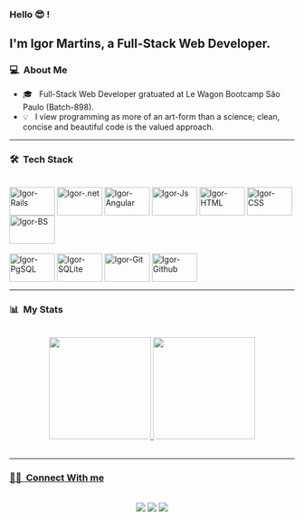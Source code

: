 ### Hello 😎 !

## I'm Igor Martins, a Full-Stack Web Developer.

### 💻 &nbsp;About Me 
- 🎓 &nbsp; Full-Stack Web Developer gratuated at Le Wagon Bootcamp São Paulo (Batch-898).
- 💡 &nbsp; I view programming as more of an art-form than a science; clean, concise and beautiful code is the valued approach.
<hr>

### 🛠 &nbsp;Tech Stack
<div style="display: inline_block"><br>
  <img align="center" alt="Igor-Rails" height="50" width="80" src="https://cdn.jsdelivr.net/gh/devicons/devicon/icons/rails/rails-plain-wordmark.svg">
  <img align="center" alt="Igor-.net" height="50" width="80" src="https://cdn.jsdelivr.net/gh/devicons/devicon/icons/dot-net/dot-net-original-wordmark.svg">
  <img align="center" alt="Igor-Angular" height="50" width="80" src="https://cdn.jsdelivr.net/gh/devicons/devicon/icons/angularjs/angularjs-original-wordmark.svg">
  <img align="center" alt="Igor-Js" height="50" width="80" src="https://cdn.jsdelivr.net/gh/devicons/devicon/icons/javascript/javascript-original.svg">
  <img align="center" alt="Igor-HTML" height="50" width="80" src="https://cdn.jsdelivr.net/gh/devicons/devicon/icons/html5/html5-original-wordmark.svg">
  <img align="center" alt="Igor-CSS" height="50" width="80" src="https://cdn.jsdelivr.net/gh/devicons/devicon/icons/css3/css3-original-wordmark.svg">
  <img align="center" alt="Igor-BS" height="50" width="80" src="https://cdn.jsdelivr.net/gh/devicons/devicon/icons/bootstrap/bootstrap-original-wordmark.svg">
</div>
<div style="display: inline_block"><br>
  <img align="center" alt="Igor-PgSQL" height="50" width="80" src="https://cdn.jsdelivr.net/gh/devicons/devicon/icons/postgresql/postgresql-original-wordmark.svg">
  <img align="center" alt="Igor-SQLite" height="50" width="80" src="https://cdn.jsdelivr.net/gh/devicons/devicon/icons/sqlite/sqlite-original-wordmark.svg">
  <img align="center" alt="Igor-Git" height="50" width="80" src="https://cdn.jsdelivr.net/gh/devicons/devicon/icons/git/git-plain-wordmark.svg">
  <img align="center" alt="Igor-Github" height="50" width="80" src="https://cdn.jsdelivr.net/gh/devicons/devicon/icons/github/github-original-wordmark.svg">
</div>
<hr>
  
### 📊 &nbsp;My Stats
<br>
  <div align="center">
  <a href="https://github.com/igordmartins/">
  <img height="180em" src="https://github-readme-stats.vercel.app/api?username=igordmartins&show_icons=true&theme=midnight-purple&include_all_commits=true&count_private=true"/>
  <img height="180em" src="https://github-readme-stats.vercel.app/api/top-langs/?username=igordmartins&layout=compact&langs_count=7&theme=midnight-purple"/>
</div>
<br>
<hr>
  
 ### 🤝🏻 &nbsp;Connect With me
  <br>
<div align="center"> 
  <a href="https://www.instagram.com/igordmartins/" target="_blank"><img src="https://img.shields.io/badge/-Instagram-%23E4405F?style=for-the-badge&logo=instagram&logoColor=white" target="_blank"></a> 
  <a href = "mailto:contact@igordmartins.com"><img src="https://img.shields.io/badge/-Gmail-%23333?style=for-the-badge&logo=gmail&logoColor=white" target="_blank"></a>
  <a href="https://www.linkedin.com/in/igordmartins/" target="_blank"><img src="https://img.shields.io/badge/-LinkedIn-%230077B5?style=for-the-badge&logo=linkedin&logoColor=white" target="_blank"></a> 
</div>
